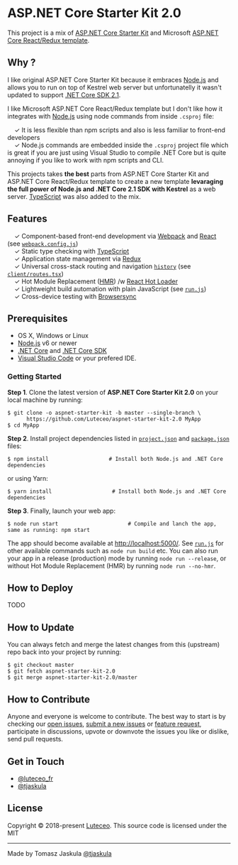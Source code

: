 ASP.NET Core Starter Kit 2.0
==================

This project is a mix of [ASP.NET Core Starter Kit](https://github.com/kriasoft/aspnet-starter-kit) and Microsoft [ASP.NET Core React/Redux template](https://docs.microsoft.com/en-us/aspnet/core/spa/react?tabs=visual-studio).

## Why ?
I like original ASP.NET Core Starter Kit because it embraces [Node.js](https://nodejs.org/) and allows you to run on top of Kestrel web server but unfortunatelly it wasn't updated to support [.NET Core SDK 2.1](https://www.microsoft.com/net/download/).

I like Microsoft ASP.NET Core React/Redux template but I don't like how it integrates with [Node.js](https://nodejs.org/) using node commands from inside `.csproj` file:  

&nbsp; &nbsp; ✓ It is less flexible than npm scripts and also is less familiar to front-end developers  
&nbsp; &nbsp; ✓ Node.js commands are embedded inside the `.csproj` project file which is great if you are just using Visual Studio to compile .NET Core but is quite annoying if you like to work with npm scripts and CLI.

This projects takes **the best** parts from ASP.NET Core Starter Kit and ASP.NET Core React/Redux template to create a new template **levaraging the full power of Node.js and .NET Core 2.1 SDK with Kestrel** as a web server. [TypeScript](https://www.typescriptlang.org) was also added to the mix.

## Features

&nbsp; &nbsp; ✓ Component-based front-end development via [Webpack](https://webpack.github.io/) and [React](https://facebook.github.io/react) (see [`webpack.config.js`](webpack.config.js))  
&nbsp; &nbsp; ✓ Static type checking with [TypeScript](https://www.typescriptlang.org)  
&nbsp; &nbsp; ✓ Application state management via [Redux](http://redux.js.org/)  
&nbsp; &nbsp; ✓ Universal cross-stack routing and navigation [`history`](https://github.com/ReactJSTraining/history) (see [`client/routes.tsx`](client/routes.tsx))  
&nbsp; &nbsp; ✓ Hot Module Replacement ([HMR](https://webpack.github.io/docs/hot-module-replacement.html)) /w [React Hot Loader](http://gaearon.github.io/react-hot-loader/)  
&nbsp; &nbsp; ✓ Lightweight build automation with plain JavaScript (see [`run.js`](run.js))  
&nbsp; &nbsp; ✓ Cross-device testing with [Browsersync](https://browsersync.io/)

## Prerequisites

* OS X, Windows or Linux
* [Node.js](https://nodejs.org) v6 or newer
* [.NET Core](https://www.microsoft.com/net/core) and [.NET Core SDK](https://www.microsoft.com/net/core)
* [Visual Studio Code](https://code.visualstudio.com/) or your prefered IDE.

### Getting Started

**Step 1**. Clone the latest version of **ASP.NET Core Starter Kit 2.0** on your local machine by running:

```shell
$ git clone -o aspnet-starter-kit -b master --single-branch \
      https://github.com/Luteceo/aspnet-starter-kit-2.0 MyApp
$ cd MyApp
```

**Step 2**. Install project dependencies listed in [`project.json`](server/project.json) and
[`package.json`](package.json) files: 

```shell
$ npm install                   # Install both Node.js and .NET Core dependencies
```

or using Yarn:

```shell
$ yarn install                   # Install both Node.js and .NET Core dependencies
```

**Step 3**. Finally, launch your web app:

```shell
$ node run start                      # Compile and lanch the app, same as running: npm start
```

The app should become available at [http://localhost:5000/](http://localhost:5000/).
See [`run.js`](run.js) for other available commands such as `node run build` etc.
You can also run your app in a release (production) mode by running `node run --release`, or without
Hot Module Replacement (HMR) by running `node run --no-hmr`.

## How to Deploy

TODO

## How to Update

You can always fetch and merge
the latest changes from this (upstream) repo back into your project by running:

```shell
$ git checkout master
$ git fetch aspnet-starter-kit-2.0
$ git merge aspnet-starter-kit-2.0/master 
```

## How to Contribute

Anyone and everyone is welcome to contribute. The best way to
start is by checking our [open issues](https://github.com/Luteceo/aspnet-starter-kit-2.0/issues),
[submit a new issues](https://github.com/Luteceo/aspnet-starter-kit-2.0/issues/new?labels=bug) or
[feature request](https://github.com/Luteceo/aspnet-starter-kit-2.0/issues/new?labels=enhancement),
participate in discussions, upvote or downvote the issues you like or dislike, send pull
requests.

## Get in Touch

* [@luteceo_fr](https://twitter.com/luteceo_fr)
* [@tjaskula](https://twitter.com/tjaskula)

## License

Copyright © 2018-present [Luteceo](http://luteceo.com). This source code is licensed under the MIT

---
Made by Tomasz Jaskula [@tjaskula](https://twitter.com/tjaskula)
